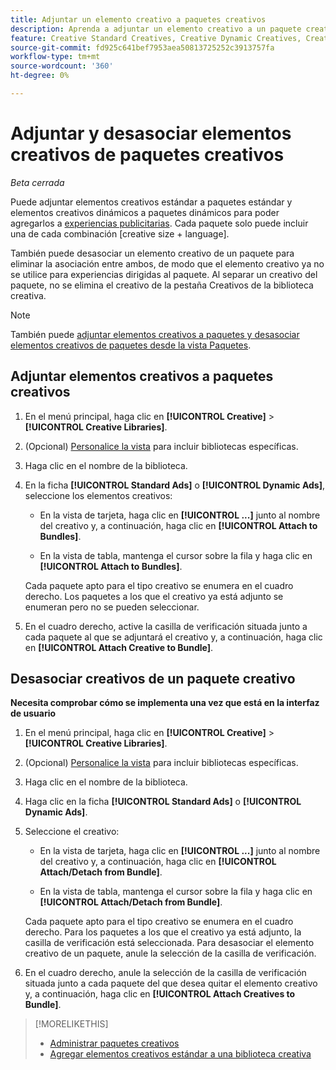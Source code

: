 ```yaml
---
title: Adjuntar un elemento creativo a paquetes creativos
description: Aprenda a adjuntar un elemento creativo a un paquete creativo.
feature: Creative Standard Creatives, Creative Dynamic Creatives, Creative Bundles
source-git-commit: fd925c641bef7953aea50813725252c3913757fa
workflow-type: tm+mt
source-wordcount: '360'
ht-degree: 0%

---
```


# Adjuntar y desasociar elementos creativos de paquetes creativos

*Beta cerrada*

Puede adjuntar elementos creativos estándar a paquetes estándar y elementos creativos dinámicos a paquetes dinámicos para poder agregarlos a [experiencias publicitarias](/help/creative/experiences/experience-about.md). Cada paquete solo puede incluir una de cada combinación \[creative size + language\].

También puede desasociar un elemento creativo de un paquete para eliminar la asociación entre ambos, de modo que el elemento creativo ya no se utilice para experiencias dirigidas al paquete. Al separar un creativo del paquete, no se elimina el creativo de la pestaña Creativos de la biblioteca creativa.

>[!NOTE]
>
>También puede [adjuntar elementos creativos a paquetes y desasociar elementos creativos de paquetes desde la vista Paquetes](/help/creative/creative-libraries/bundle-manage.md).

## Adjuntar elementos creativos a paquetes creativos

1. En el menú principal, haga clic en **[!UICONTROL Creative]** > **[!UICONTROL Creative Libraries]**.

1. (Opcional) [Personalice la vista](/help/creative/introduction/customize-data-views.md) para incluir bibliotecas específicas.

1. Haga clic en el nombre de la biblioteca.

1. En la ficha **[!UICONTROL Standard Ads]** o **[!UICONTROL Dynamic Ads]**, seleccione los elementos creativos:

   * En la vista de tarjeta, haga clic en **[!UICONTROL ...]** junto al nombre del creativo y, a continuación, haga clic en **[!UICONTROL Attach to Bundles]**.

   * En la vista de tabla, mantenga el cursor sobre la fila y haga clic en **[!UICONTROL Attach to Bundles]**.

   Cada paquete apto para el tipo creativo se enumera en el cuadro derecho. Los paquetes a los que el creativo ya está adjunto se enumeran pero no se pueden seleccionar.

1. En el cuadro derecho, active la casilla de verificación situada junto a cada paquete al que se adjuntará el creativo y, a continuación, haga clic en **[!UICONTROL Attach Creative to Bundle]**.

## Desasociar creativos de un paquete creativo

**Necesita comprobar cómo se implementa una vez que está en la interfaz de usuario**

<!-- Verify and edit all of the following, including the command names and where they're available -- not in UI yet as of 1/17. I'm not sure what the UI will really look like. -->

1. En el menú principal, haga clic en **[!UICONTROL Creative]** > **[!UICONTROL Creative Libraries]**.

1. (Opcional) [Personalice la vista](/help/creative/introduction/customize-data-views.md) para incluir bibliotecas específicas.

1. Haga clic en el nombre de la biblioteca.

1. Haga clic en la ficha **[!UICONTROL Standard Ads]** o **[!UICONTROL Dynamic Ads]**.

1. Seleccione el creativo:

   * En la vista de tarjeta, haga clic en **[!UICONTROL ...]** junto al nombre del creativo y, a continuación, haga clic en **[!UICONTROL Attach/Detach from Bundle]**.

   * En la vista de tabla, mantenga el cursor sobre la fila y haga clic en **[!UICONTROL Attach/Detach from Bundle]**.

   Cada paquete apto para el tipo creativo se enumera en el cuadro derecho. Para los paquetes a los que el creativo ya está adjunto, la casilla de verificación está seleccionada. Para desasociar el elemento creativo de un paquete, anule la selección de la casilla de verificación.

1. En el cuadro derecho, anule la selección de la casilla de verificación situada junto a cada paquete del que desea quitar el elemento creativo y, a continuación, haga clic en **[!UICONTROL Attach Creatives to Bundle]**.

<!-- What this should be like, but I don't think this will be implemented:

1. Select the creative:

   * In card view, click **[!UICONTROL ...]** next to the creative name, and then click **[!UICONTROL Detach from Bundle]**.
     
   * In table view, hold the cursor over the row and click **[!UICONTROL Detach from Bundle]**.

   Each bundle that's eligible for the creative type is listed in the right frame. Bundles to which the creative is already attached are listed but not selectable.

1. In the right frame, select the check box next to each bundle from which to remove the creative, and then click **[!UICONTROL Detach Creatives from Bundle]**.

1. Select the creative:

   * In card view, click **[!UICONTROL ...]** next to the creative name, and then click **[!UICONTROL Detach from Bundle]**.
     
   * In table view, hold the cursor over the row and click **[!UICONTROL Detach from Bundle]**.

   Each bundle that's eligible for the creative type is listed in the right frame. Bundles to which the creative is already attached are listed but not selectable.

1. In the right frame, select the check box next to each bundle from which to remove the creative, and then click **[!UICONTROL Detach Creatives from Bundle]**.

-->

>[!MORELIKETHIS]
>
>* [Administrar paquetes creativos](/help/creative/creative-libraries/bundle-manage.md)
>* [Agregar elementos creativos estándar a una biblioteca creativa](creative-add-standard.md)

